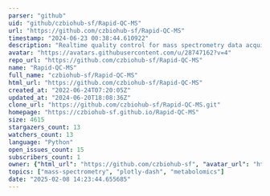 ```yaml
---
parser: "github"
uid: "github/czbiohub-sf/Rapid-QC-MS"
url: "https://github.com/czbiohub-sf/Rapid-QC-MS"
timestamp: "2024-06-23 00:38:44.610922"
description: "Realtime quality control for mass spectrometry data acquisition"
avatar: "https://avatars.githubusercontent.com/u/28747162?v=4"
repo_url: "https://github.com/czbiohub-sf/Rapid-QC-MS"
name: "Rapid-QC-MS"
full_name: "czbiohub-sf/Rapid-QC-MS"
html_url: "https://github.com/czbiohub-sf/Rapid-QC-MS"
created_at: "2022-06-24T07:20:05Z"
updated_at: "2024-06-20T18:08:36Z"
clone_url: "https://github.com/czbiohub-sf/Rapid-QC-MS.git"
homepage: "https://czbiohub-sf.github.io/Rapid-QC-MS"
size: 4615
stargazers_count: 13
watchers_count: 13
language: "Python"
open_issues_count: 15
subscribers_count: 1
owner: {"html_url": "https://github.com/czbiohub-sf", "avatar_url": "https://avatars.githubusercontent.com/u/28747162?v=4", "login": "czbiohub-sf", "type": "Organization"}
topics: ["mass-spectrometry", "plotly-dash", "metabolomics"]
date: "2025-02-08 14:23:44.655685"
---
```

